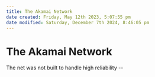 ```yaml
---
title: The Akamai Network
date created: Friday, May 12th 2023, 5:07:55 pm
date modified: Saturday, December 7th 2024, 8:46:05 pm
---
```


# The Akamai Network

The net was not built to handle high reliability --

